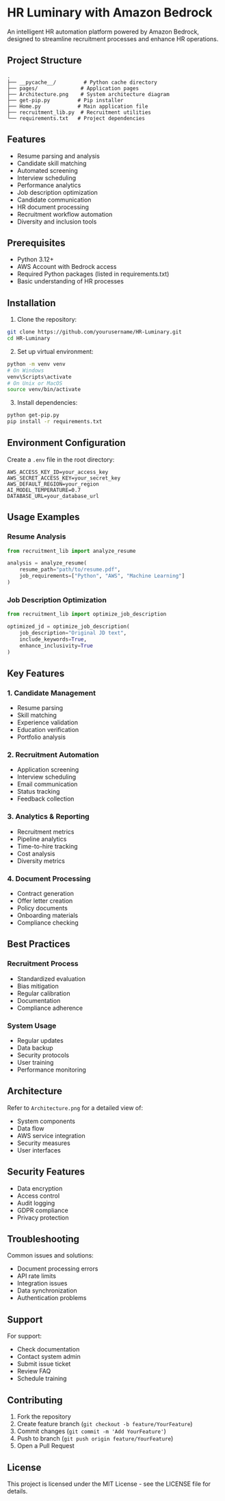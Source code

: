 # HR Luminary with Amazon Bedrock

An intelligent HR automation platform powered by Amazon Bedrock, designed to streamline recruitment processes and enhance HR operations.

## Project Structure

```
.
├── __pycache__/         # Python cache directory
├── pages/              # Application pages
├── Architecture.png    # System architecture diagram
├── get-pip.py         # Pip installer
├── Home.py            # Main application file
├── recruitment_lib.py  # Recruitment utilities
└── requirements.txt   # Project dependencies
```

## Features

- Resume parsing and analysis
- Candidate skill matching
- Automated screening
- Interview scheduling
- Performance analytics
- Job description optimization
- Candidate communication
- HR document processing
- Recruitment workflow automation
- Diversity and inclusion tools

## Prerequisites

- Python 3.12+
- AWS Account with Bedrock access
- Required Python packages (listed in requirements.txt)
- Basic understanding of HR processes

## Installation

1. Clone the repository:
```bash
git clone https://github.com/yourusername/HR-Luminary.git
cd HR-Luminary
```

2. Set up virtual environment:
```bash
python -m venv venv
# On Windows
venv\Scripts\activate
# On Unix or MacOS
source venv/bin/activate
```

3. Install dependencies:
```bash
python get-pip.py
pip install -r requirements.txt
```

## Environment Configuration

Create a `.env` file in the root directory:
```
AWS_ACCESS_KEY_ID=your_access_key
AWS_SECRET_ACCESS_KEY=your_secret_key
AWS_DEFAULT_REGION=your_region
AI_MODEL_TEMPERATURE=0.7
DATABASE_URL=your_database_url
```

## Usage Examples

### Resume Analysis

```python
from recruitment_lib import analyze_resume

analysis = analyze_resume(
    resume_path="path/to/resume.pdf",
    job_requirements=["Python", "AWS", "Machine Learning"]
)
```

### Job Description Optimization

```python
from recruitment_lib import optimize_job_description

optimized_jd = optimize_job_description(
    job_description="Original JD text",
    include_keywords=True,
    enhance_inclusivity=True
)
```

## Key Features

### 1. Candidate Management
- Resume parsing
- Skill matching
- Experience validation
- Education verification
- Portfolio analysis

### 2. Recruitment Automation
- Application screening
- Interview scheduling
- Email communication
- Status tracking
- Feedback collection

### 3. Analytics & Reporting
- Recruitment metrics
- Pipeline analytics
- Time-to-hire tracking
- Cost analysis
- Diversity metrics

### 4. Document Processing
- Contract generation
- Offer letter creation
- Policy documents
- Onboarding materials
- Compliance checking

## Best Practices

### Recruitment Process
- Standardized evaluation
- Bias mitigation
- Regular calibration
- Documentation
- Compliance adherence

### System Usage
- Regular updates
- Data backup
- Security protocols
- User training
- Performance monitoring

## Architecture

Refer to `Architecture.png` for a detailed view of:
- System components
- Data flow
- AWS service integration
- Security measures
- User interfaces

## Security Features

- Data encryption
- Access control
- Audit logging
- GDPR compliance
- Privacy protection

## Troubleshooting

Common issues and solutions:
- Document processing errors
- API rate limits
- Integration issues
- Data synchronization
- Authentication problems

## Support

For support:
- Check documentation
- Contact system admin
- Submit issue ticket
- Review FAQ
- Schedule training

## Contributing

1. Fork the repository
2. Create feature branch (`git checkout -b feature/YourFeature`)
3. Commit changes (`git commit -m 'Add YourFeature'`)
4. Push to branch (`git push origin feature/YourFeature`)
5. Open a Pull Request

## License

This project is licensed under the MIT License - see the LICENSE file for details.